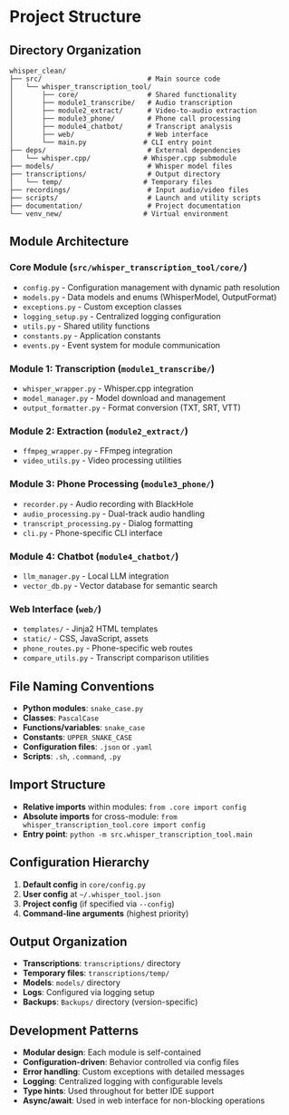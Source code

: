 # Project Structure

## Directory Organization

```
whisper_clean/
├── src/                          # Main source code
│   └── whisper_transcription_tool/
│       ├── core/                 # Shared functionality
│       ├── module1_transcribe/   # Audio transcription
│       ├── module2_extract/      # Video-to-audio extraction
│       ├── module3_phone/        # Phone call processing
│       ├── module4_chatbot/      # Transcript analysis
│       ├── web/                  # Web interface
│       └── main.py              # CLI entry point
├── deps/                         # External dependencies
│   └── whisper.cpp/             # Whisper.cpp submodule
├── models/                       # Whisper model files
├── transcriptions/               # Output directory
│   └── temp/                    # Temporary files
├── recordings/                   # Input audio/video files
├── scripts/                      # Launch and utility scripts
├── documentation/                # Project documentation
└── venv_new/                    # Virtual environment
```

## Module Architecture

### Core Module (`src/whisper_transcription_tool/core/`)
- `config.py` - Configuration management with dynamic path resolution
- `models.py` - Data models and enums (WhisperModel, OutputFormat)
- `exceptions.py` - Custom exception classes
- `logging_setup.py` - Centralized logging configuration
- `utils.py` - Shared utility functions
- `constants.py` - Application constants
- `events.py` - Event system for module communication

### Module 1: Transcription (`module1_transcribe/`)
- `whisper_wrapper.py` - Whisper.cpp integration
- `model_manager.py` - Model download and management
- `output_formatter.py` - Format conversion (TXT, SRT, VTT)

### Module 2: Extraction (`module2_extract/`)
- `ffmpeg_wrapper.py` - FFmpeg integration
- `video_utils.py` - Video processing utilities

### Module 3: Phone Processing (`module3_phone/`)
- `recorder.py` - Audio recording with BlackHole
- `audio_processing.py` - Dual-track audio handling
- `transcript_processing.py` - Dialog formatting
- `cli.py` - Phone-specific CLI interface

### Module 4: Chatbot (`module4_chatbot/`)
- `llm_manager.py` - Local LLM integration
- `vector_db.py` - Vector database for semantic search

### Web Interface (`web/`)
- `templates/` - Jinja2 HTML templates
- `static/` - CSS, JavaScript, assets
- `phone_routes.py` - Phone-specific web routes
- `compare_utils.py` - Transcript comparison utilities

## File Naming Conventions

- **Python modules**: `snake_case.py`
- **Classes**: `PascalCase`
- **Functions/variables**: `snake_case`
- **Constants**: `UPPER_SNAKE_CASE`
- **Configuration files**: `.json` or `.yaml`
- **Scripts**: `.sh`, `.command`, `.py`

## Import Structure

- **Relative imports** within modules: `from .core import config`
- **Absolute imports** for cross-module: `from whisper_transcription_tool.core import config`
- **Entry point**: `python -m src.whisper_transcription_tool.main`

## Configuration Hierarchy

1. **Default config** in `core/config.py`
2. **User config** at `~/.whisper_tool.json`
3. **Project config** (if specified via `--config`)
4. **Command-line arguments** (highest priority)

## Output Organization

- **Transcriptions**: `transcriptions/` directory
- **Temporary files**: `transcriptions/temp/`
- **Models**: `models/` directory
- **Logs**: Configured via logging setup
- **Backups**: `Backups/` directory (version-specific)

## Development Patterns

- **Modular design**: Each module is self-contained
- **Configuration-driven**: Behavior controlled via config files
- **Error handling**: Custom exceptions with detailed messages
- **Logging**: Centralized logging with configurable levels
- **Type hints**: Used throughout for better IDE support
- **Async/await**: Used in web interface for non-blocking operations